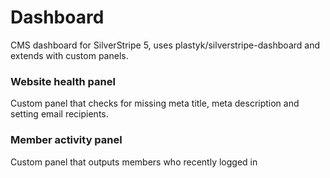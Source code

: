 # Dashboard

CMS dashboard for SilverStripe 5, uses plastyk/silverstripe-dashboard and extends with custom panels.

### Website health panel
Custom panel that checks for missing meta title, meta description and setting email recipients.

### Member activity panel
Custom panel that outputs members who recently logged in